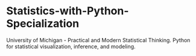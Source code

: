# Statistics-with-Python-Specialization
University of Michigan - Practical and Modern Statistical Thinking. Python for statistical visualization, inference, and modeling.

